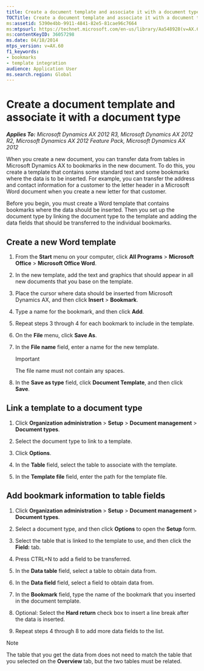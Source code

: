 ```yaml
---
title: Create a document template and associate it with a document type
TOCTitle: Create a document template and associate it with a document type
ms:assetid: 5390e4bb-9911-4841-82e5-81cae96c7664
ms:mtpsurl: https://technet.microsoft.com/en-us/library/Aa548928(v=AX.60)
ms:contentKeyID: 36057298
ms.date: 04/18/2014
mtps_version: v=AX.60
f1_keywords:
- bookmarks
- template integration
audience: Application User
ms.search.region: Global
---
```


# Create a document template and associate it with a document type 


_**Applies To:** Microsoft Dynamics AX 2012 R3, Microsoft Dynamics AX 2012 R2, Microsoft Dynamics AX 2012 Feature Pack, Microsoft Dynamics AX 2012_

When you create a new document, you can transfer data from tables in Microsoft Dynamics AX to bookmarks in the new document. To do this, you create a template that contains some standard text and some bookmarks where the data is to be inserted. For example, you can transfer the address and contact information for a customer to the letter header in a Microsoft Word document when you create a new letter for that customer.

Before you begin, you must create a Word template that contains bookmarks where the data should be inserted. Then you set up the document type by linking the document type to the template and adding the data fields that should be transferred to the individual bookmarks.

## Create a new Word template

1.  From the **Start** menu on your computer, click **All Programs** \> **Microsoft Office** \> **Microsoft Office Word**.

2.  In the new template, add the text and graphics that should appear in all new documents that you base on the template.

3.  Place the cursor where data should be inserted from Microsoft Dynamics AX, and then click **Insert** \> **Bookmark**.

4.  Type a name for the bookmark, and then click **Add**.

5.  Repeat steps 3 through 4 for each bookmark to include in the template.

6.  On the **File** menu, click **Save As**.

7.  In the **File name** field, enter a name for the new template.
    

    > [!IMPORTANT]
    > <P>The file name must not contain any spaces.</P>



8.  In the **Save as type** field, click **Document Template**, and then click **Save**.

## Link a template to a document type

1.  Click **Organization administration** \> **Setup** \> **Document management** \> **Document types**.

2.  Select the document type to link to a template.

3.  Click **Options**.

4.  In the **Table** field, select the table to associate with the template.

5.  In the **Template file** field, enter the path for the template file.

## Add bookmark information to table fields

1.  Click **Organization administration** \> **Setup** \> **Document management** \> **Document types**.

2.  Select a document type, and then click **Options** to open the **Setup** form.

3.  Select the table that is linked to the template to use, and then click the **Field:** tab.

4.  Press CTRL+N to add a field to be transferred.

5.  In the **Data table** field, select a table to obtain data from.

6.  In the **Data field** field, select a field to obtain data from.

7.  In the **Bookmark** field, type the name of the bookmark that you inserted in the document template.

8.  Optional: Select the **Hard return** check box to insert a line break after the data is inserted.

9.  Repeat steps 4 through 8 to add more data fields to the list.


> [!NOTE]
> <P>The table that you get the data from does not need to match the table that you selected on the <STRONG>Overview</STRONG> tab, but the two tables must be related.</P>


  


